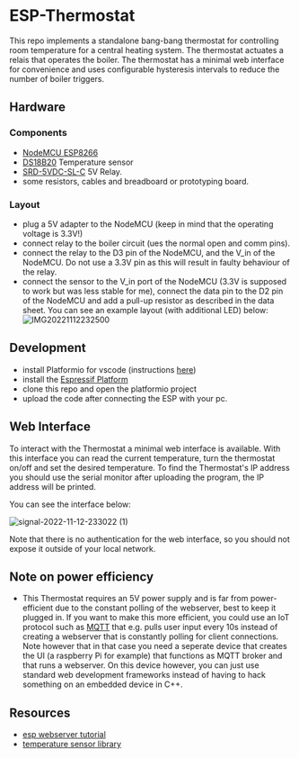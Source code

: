 # ESP-Thermostat

This repo implements a standalone bang-bang thermostat for controlling room temperature for a central heating system. The thermostat actuates a relais
that operates the boiler. The thermostat has a minimal web interface for convenience and uses configurable hysteresis intervals to reduce the number of boiler triggers.


## Hardware
### Components
- [NodeMCU ESP8266]()
- [DS18B20](https://datasheets.maximintegrated.com/en/ds/DS18B20.pdf) Temperature sensor
- [SRD-5VDC-SL-C](https://www.circuitbasics.com/wp-content/uploads/2015/11/SRD-05VDC-SL-C-Datasheet.pdf) 5V Relay.
- some resistors, cables and breadboard or prototyping board. 

### Layout
- plug a 5V adapter to the NodeMCU (keep in mind that the operating voltage is 3.3V!)
- connect relay to the boiler circuit (ues the normal open and comm pins).
- connect the relay to the D3 pin of the NodeMCU, and the V_in of the NodeMCU. Do not use a 3.3V pin as this will result in faulty behaviour of the relay.
- connect the sensor to the V_in port of the NodeMCU (3.3V is supposed to work but was less stable for me), connect the data pin to the D2 pin of the NodeMCU and add a pull-up resistor as described in the data sheet.
You can see an example layout (with additional LED) below:
![IMG20221112232500](https://user-images.githubusercontent.com/37955681/201497066-e70f6cb0-708e-4670-8a83-87853e2a5715.jpg)

## Development
- install Platformio for vscode (instructions [here](https://platformio.org/install/ide?install=vscode))
- install the [Espressif Platform](https://docs.platformio.org/en/stable/platforms/espressif8266.html#platform-espressif8266) 
- clone this repo and open the platformio project
- upload the code after connecting the ESP with your pc.

## Web Interface
To interact with the Thermostat a minimal web interface is available. With this interface you can read the current temperature, turn the thermostat on/off and set the desired temperature.
To find the Thermostat's IP address you should use the serial monitor after uploading the program, the IP address will be printed.

You can see the interface below:

![signal-2022-11-12-233022 (1)](https://user-images.githubusercontent.com/37955681/201521819-dd708d33-c06b-4e65-b0bc-bcdd457535bb.jpeg)


Note that there is no authentication for the web interface, so you should not expose it outside of your local network.

## Note on power efficiency
- This Thermostat requires an 5V power supply and is far from power-efficient due to the constant polling of the webserver, best to keep it plugged in.
If you want to make this more efficient, you could use an IoT protocol such as [MQTT](https://mqtt.org/) that e.g. pulls user input every 10s instead of creating a webserver that is constantly polling for client connections. Note however that in that case you need a seperate device that creates the UI (a raspberry Pi for example) that functions as MQTT broker and that runs a webserver. On this device however, you can just use standard web development frameworks instead of having to hack something on an embedded device in C++.


## Resources
- [esp webserver tutorial](https://tttapa.github.io/ESP8266/Chap10%20-%20Simple%20Web%20Server.html)
- [temperature sensor library](https://github.com/matmunk/DS18B20)
